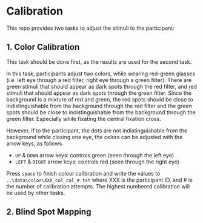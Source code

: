 # Calibration

This repo provides two tasks to adjust the stimuli to the participant:

## 1. Color Calibration

This task should be done first, as the results are used for the second task.

In this task, participants adjust two colors, while wearing red-green glasses (i.e. left eye through a red filter, right eye through a green filter). There are green stimuli that should appear as dark spots through the red filter, and red stimuli that should appear as dark spots through the green filter. Since the background is a mixture of red and green, the red spots should be close to indistinguishable from the background through the red filter and the green spots should be close to indistinguishable from the background through the green filter. Especially while fixating the central fixation cross.

However, if to the participant, the dots are not indistinguishable from the background while closing one eye, the colors can be adjusted with the arrow keys, as follows.

- `UP` & `DOWN` arrow keys: controls green (seen through the left eye)
- `LEFT` & `RIGHT` arrow keys: controls red (seen through the right eye)

Press `space` to finish colour calibration and write the values to `..\data\color\XXX_col_cal_#.txt` where XXX is the participant ID, and # is the number of calibration attempts. The highest numbered calibration will be used by other tasks.

## 2. Blind Spot Mapping